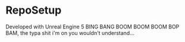 # RepoSetup

Developed with Unreal Engine 5
BING BANG BOOM BOOM 
BOOM BOP BAM, the typa shit i'm
on you wouldn't understand...